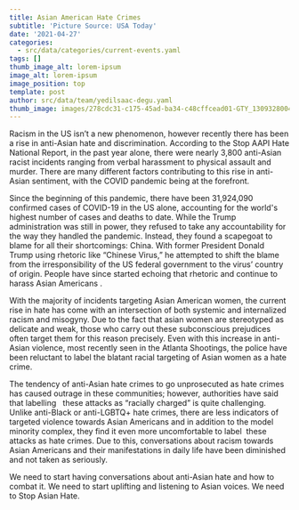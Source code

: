 ```yaml
---
title: Asian American Hate Crimes
subtitle: 'Picture Source: USA Today'
date: '2021-04-27'
categories:
  - src/data/categories/current-events.yaml
tags: []
thumb_image_alt: lorem-ipsum
image_alt: lorem-ipsum
image_position: top
template: post
author: src/data/team/yedilsaac-degu.yaml
thumb_image: images/278cdc31-c175-45ad-ba34-c48cffcead01-GTY_1309328004.jpeg
---
```

Racism in the US isn’t a new phenomenon, however recently there has been a rise in anti-Asian hate and discrimination. According to the Stop AAPI Hate National Report, in the past year alone, there were nearly 3,800 anti-Asian racist incidents ranging from verbal harassment to physical assault and murder. There are many different factors contributing to this rise in anti-Asian sentiment, with the COVID pandemic being at the forefront.


Since the beginning of this pandemic, there have been 31,924,090 confirmed cases of COVID-19 in the US alone, accounting for the world's highest number of cases and deaths to date. While the Trump administration was still in power, they refused to take any accountability for the way they handled the pandemic. Instead, they found a scapegoat to blame for all their shortcomings: China. With former President Donald Trump using rhetoric like “Chinese Virus,” he attempted to shift the blame from the irresponsibility of the US federal government to the virus’ country of origin. People have since started echoing that rhetoric and continue to harass Asian Americans . 

With the majority of incidents targeting Asian American women, the current rise in hate has come with an intersection of both systemic and internalized racism and misogyny. Due to the fact that asian women are stereotyped as delicate and weak, those who carry out these subconscious prejudices often target them for this reason precisely. Even with this increase in anti-Asian violence, most recently seen in the Atlanta Shootings, the police have been reluctant to label the blatant racial targeting of Asian women as a hate crime. 

The tendency of anti-Asian hate crimes to go unprosecuted as hate crimes has caused outrage in these communities; however, authorities have said that labelling   these attacks as “racially charged” is quite challenging. Unlike anti-Black or anti-LGBTQ+ hate crimes, there are less indicators of targeted violence towards Asian Americans and in addition to the model minority complex, they find it even more uncomfortable to label  these attacks as hate crimes. Due to this, conversations about racism towards Asian Americans and their manifestations in daily life have been diminished and not taken as seriously. 

We need to start having conversations about anti-Asian hate and how to combat it. We need to start uplifting and listening to Asian voices. We need to Stop Asian Hate.
